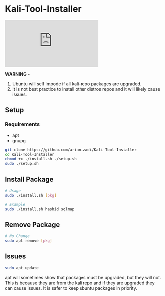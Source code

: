 # Kali-Tool-Installer

![](https://ariandev.com/Github_Assets/GithubCounter/counter.php?page=Kali-Tool-Installer)

**WARNING** - 
1) Ubuntu will self impode if all kali-repo packages are upgraded.
2) It is not best practice to install other distros repos and it will likely cause issues.

## Setup

### Requirements
- apt
- gnupg

```bash
git clone https://github.com/arianizadi/Kali-Tool-Installer
cd Kali-Tool-Installer
chmod +x ./install.sh ./setup.sh
sudo ./setup.sh
```
## Install Package

```bash
# Usage
sudo ./install.sh [pkg]

# Example
sudo ./install.sh hashid sqlmap
```

## Remove Package

```bash
# No Change
sudo apt remove [pkg]
```

## Issues

```bash
sudo apt update
```
apt will sometimes show that packages must be upgraded, but they will not.
This is because they are from the kali repo and if they are upgraded they can cause issues.
It is safer to keep ubuntu packages in priority.

